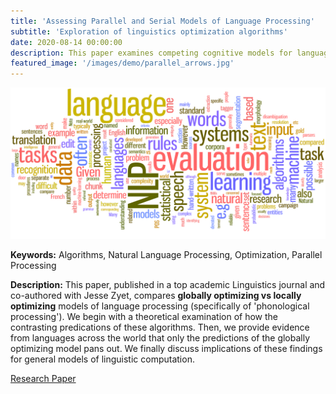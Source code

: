 ```yaml
---
title: 'Assessing Parallel and Serial Models of Language Processing'
subtitle: 'Exploration of linguistics optimization algorithms'
date: 2020-08-14 00:00:00
description: This paper examines competing cognitive models for language processing.
featured_image: '/images/demo/parallel_arrows.jpg'
---
```


![](/images/demo/NLP_word_cloud.jpg)

<strong>Keywords:</strong> Algorithms, Natural Language Processing, Optimization, Parallel Processing

<strong>Description:</strong> This paper, published in a top academic Linguistics journal and co-authored with Jesse Zyet, compares <strong>globally optimizing vs locally optimizing</strong> models of language processing (specifically of 'phonological processing'). We begin with a theoretical examination of how the contrasting predications of these algorithms. Then, we provide evidence from languages across the world that only the predictions of the globally optimizing model pans out. We finally discuss implications of these findings for general models of linguistic computation.

<a href="https://link.springer.com/article/10.1007/s11049-020-09478-8">Research Paper</a>
